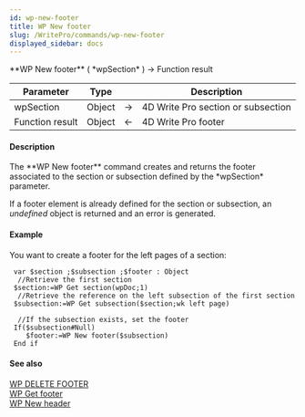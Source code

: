 ```yaml
---
id: wp-new-footer
title: WP New footer
slug: /WritePro/commands/wp-new-footer
displayed_sidebar: docs
---
```


<!--REF #_command_.WP New footer.Syntax-->**WP New footer** ( *wpSection* ) -> Function result<!-- END REF-->
<!--REF #_command_.WP New footer.Params-->
| Parameter | Type |  | Description |
| --- | --- | --- | --- |
| wpSection | Object | &#8594;  | 4D Write Pro section or subsection |
| Function result | Object | &#8592; | 4D Write Pro footer |

<!-- END REF-->

#### Description 

<!--REF #_command_.WP New footer.Summary-->The **WP New footer** command creates and returns the footer associated to the section or subsection defined by the *wpSection* parameter.<!-- END REF--> 

If a footer element is already defined for the section or subsection, an *undefined* object is returned and an error is generated. 

#### Example 

You want to create a footer for the left pages of a section:

```4d
 var $section ;$subsection ;$footer : Object
  //Retrieve the first section
 $section:=WP Get section(wpDoc;1)
  //Retrieve the reference on the left subsection of the first section
 $subsection:=WP Get subsection($section;wk left page)
 
  //If the subsection exists, set the footer
 If($subsection#Null)
    $footer:=WP New footer($subsection)
 End if
```

#### See also 

[WP DELETE FOOTER](wp-delete-footer.md)  
[WP Get footer](wp-get-footer.md)  
[WP New header](wp-new-header.md)  